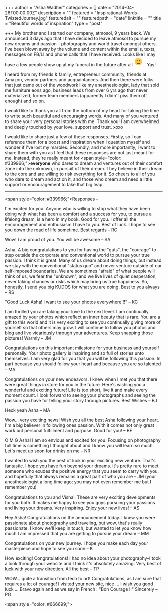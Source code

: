 +++
author = "Asha Wadher"
categories = []
date = "2014-04-26T00:00:00Z"
description = ""
featured = "Inspirational-Words-TwiztedJourney.jpg"
featuredalt = ""
featuredpath = "date"
linktitle = ""
title = "Beautiful words of inspiration"
type = "post"

+++
My brother and I started our company, atmosol, 9 years back. We announced 3 days ago that I have decided to leave atmosol to pursue my new dreams and passion – photography and world travel amongst others. I've been blown away by the volume and content within the emails, texts, messages on FB/LI and phone calls that I have received. Looks like I may have a few people show up at my funeral in the future after all ![:)](/img/twiztedmyrtle/simple-smile.png) . Yay!

I heard from my friends & family, entrepreneur community, friends at Amazon, vendor partners and acquaintances. And then there were folks that just came out of the woodwork like my anesthesiologist, lady that sold me furniture eons ago, business leads from over 6 yrs ago that never materialized, former team members (apparently I didn't piss them off enough) and so on.

I would like to thank you all from the bottom of my heart for taking the time to write such beautiful and encouraging words. And many of you ventured to share your very personal stories with me. Thank you! I am overwhelmed and deeply touched by your love, support and trust. xoxo

I would like to share just a few of these responses. Firstly, so I can reference them for a boost and inspiration when I question myself and wonder if I've lost my marbles. Secondly, and more importantly, I want to share them with you as I feel that these responses are not just meant for me. Instead, they're really meant for <span style=\"color: #339966;\">**everyone**</span> who dares to dream and ventures out of their comfort zone into the unknown, in pursuit of their dream. They believe in their dream to the core and are willing to risk everything for it. So cheers to all of you who dare to dream and act on it, and those who dream and need a little support or encouragement to take that big leap.

- - - - - -



<span style=\"color: #339966;\">Responses – </span>

I'm excited for you. Anyone who is willing to stop what they have been doing with what has been a comfort and a success for you, to pursue a lifelong dream, is a hero in my book.  Good for you. I offer all the encouragement and enthusiasm I have to you. Best of luck. I hope to see you down the road of life sometime. Best regards  –  RC

Wow! I am proud of you. You will be awesome  –  SA

Asha, A big congratulations to you for having the "guts", the "courage" to step outside the corporate and conventional world to pursue your true passion. I think it is great. Many of us dream about doing things, but instead we stay with the conventional "status quo" and never venture outside of our self-imposed boundaries. We are sometimes "afraid" of what people will think of us, we fear the "unknown", and we live lives of quiet desperation, never taking chances or risks which may bring us true happiness. So, honestly, I send you big KUDOS for what you are doing. Best to you always  –  RS

"Good Luck Asha! I want to see your photos everywhere!!!"  –  KC

I am thrilled you are taking your love to the next level. I am continually amazed by your photos which reflect an inner beauty that is rare. You are a gift to this world and it is very exciting to see you continually giving more of yourself so that others may grow. I will continue to follow you photos and blog and live vicariously through your adventures. Keep snapping those pictures! Warmly  –  JM

Congratulations on this important milestone for your business and yourself personally. Your photo gallery is inspiring and so full of stories unto themselves. I am very glad for you that you will be following this passion. In part because you should follow your heart and because you are so talented  –  MA

Congratulations on your new endeavors.  I knew when I met you that there were great things in store for you in the future. Here's wishing you a wonderful and exciting future!  Life is too short, live it and make every moment count. I look forward to seeing your photographs and seeing the passion you have for telling your story through pictures. Best Wishes  –  BJ

Heck yeah Asha  – MA

Wow...
very exciting news!  Wish you all the best Asha following your heart.  I'm a big believer in following ones passion.  With it comes not only great work but personal fulfillment and purpose.  Good for you!  –  BF

O M G Asha! I am so envious and excited for you.  Focusing on photography full time is something I thought about and I know you will learn so much.  Let's meet up soon for drinks on me  –  NR

I wanted to wish you the best of luck in your exciting new venture. That's fantastic. I hope you have fun beyond your dreams. It's pretty rare to meet someone who exudes the positive energy that you seem to carry with you, and hopefully that always remains a great part of who you are  –  JM (your anesthesiologist a long time ago; you may not even remember me but I remember you)

Congratulations to you and Vishal. These are very exciting developments for you both. It makes me happy to see you guys pursuing your passions and living your dreams. Very inspiring. Enjoy your new lives!  –  AS

Hey Asha! Congratulations on the announcement today. I knew you were passionate about photography and traveling, but wow, that's really passionate.  I know we'll keep in touch, but wanted to let you know how much I am impressed that you are getting to pursue your dream  –  MM

Congratulations on your new journey. I hope you make each day your masterpiece and hope to see you soon  –  K

How exciting!  Congratulations!  I had no idea about your photography–I took a look through your website and I think it's absolutely amazing.  Very best of luck with your new direction. All the best  –  TP

WOW...
 quite a transition from tech to art! Congratulations, as I am sure that requires a lot of courage!  I visited your new site, nice ...
  I wish you good luck ...
 Bravo again and as we say in French : "Bon Courage !!" Sincerely  –  PG

<span style=\"color: #666699;\"> </span>
